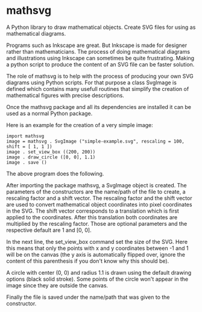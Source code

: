 # mathsvg
A  Python library to draw mathematical objects. Create SVG files for using as mathematical diagrams.


Programs such as Inkscape are great. But Inkscape is made for designer rather than mathematicians. The process of doing mathematical diagrams and illustrations using Inkscape can sometimes be quite frustrating. Making a python script to produce the content of an SVG file can be faster solution.

The role of mathsvg is to help with the process of producing your own SVG diagrams using Python scripts. For that purpose a class SvgImage is defined which contains many usefull routines that simplify the creation of mathematical figures with precise descriptions.

Once the mathsvg package and all its dependencies are installed it can be used as a normal Python package.

Here is an example for the creation of a very simple image:

    import mathsvg
    image = mathsvg . SvgImage ("simple-example.svg", rescaling = 100, shift = [ 1, 1 ])
    image . set_view_box ((200, 200))
    image . draw_circle ([0, 0], 1.1)
    image . save ()


The above program does the following.

After importing the package mathsvg, a SvgImage object is created. The parameters of the constructors are the name/path of the file to create, a rescaling factor and a shift vector. The rescaling factor and the shift vector are used to convert mathematical object coordinates into pixel coordinates in the SVG. The shift vector corresponds to a translation which is first applied to the coordinates. After this translation both coordinates are multiplied by the rescaling factor. Those are optional parameters and the respective default are 1 and [0, 0].

In the next line, the set_view_box command set the size of the SVG. Here this means that only the points with x and y coordinates between -1 and 1 will be on the canvas (the y axis is automatically flipped over, ignore the content of this parenthesis if you don't know why this should be).

A circle with center (0, 0) and radius 1.1 is drawn using the default drawing options (black solid stroke). Some points of the circle won't appear in the image since they are outside the canvas.

Finally the file is saved under the name/path that was given to the constructor. 


